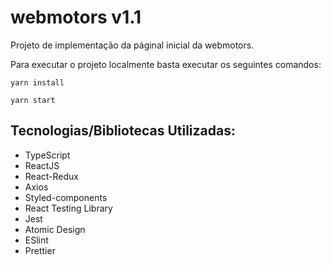 # webmotors v1.1

Projeto de implementação da páginal inicial da webmotors.

Para executar o projeto localmente basta executar os seguintes comandos:

```
yarn install

yarn start
```

## Tecnologias/Bibliotecas Utilizadas:

- TypeScript
- ReactJS
- React-Redux
- Axios
- Styled-components
- React Testing Library
- Jest
- Atomic Design
- ESlint
- Prettier

<!-- ### ToDo


- Dropdown full acessible -->
